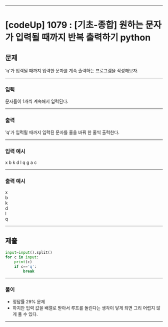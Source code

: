 
---

# [codeUp] 1079 : [기초-종합] 원하는 문자가 입력될 때까지 반복 출력하기 python


## 문제
 
'q'가 입력될 때까지 입력한 문자를 계속 출력하는 프로그램을 작성해보자.


---
### 입력 

문자들이 1개씩 계속해서 입력된다.



---
### 출력   

'q'가 입력될 때까지 입력된 문자를 줄을 바꿔 한 줄씩 출력한다.




---
### 입력 예시

x b k d l q g a c

---
### 출력 예시

  
x   
b   
k   
d   
l   
q   

---
제출
---
```python
input=input().split()
for c in input:
    print(c)
    if c=='q':
        break
```



---
### 풀이
* 정답률 29% 문제
* 하지만 입력 값을 배열로 받아서 루프를 돌린다는 생각이 닿게 되면 그리 어렵지 않게 풀 수 있다.
---
